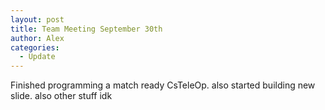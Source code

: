 ```yaml
---
layout: post
title: Team Meeting September 30th
author: Alex
categories:
  - Update
---
```

Finished programming a match ready CsTeleOp. also started building new slide. also other stuff idk